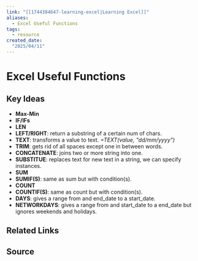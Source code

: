 ```yaml
---
link: "[[1744384647-learning-excel|Learning Excel]]"
aliases: 
  - Excel Useful Functions
tags:
  - resource
created_date:
  "2025/04/11"
---
```

# Excel Useful Functions
## Key Ideas
- **Max-Min**
- **IF/IFs**
- **LEN**
- **LEFT/RIGHT**: return a substring of a certain num of chars.
- **TEXT**: transforms a value to text. *=TEXT(value, "dd/mm/yyyy")*
- **TRIM**: gets rid of all spaces except one in between words.
- **CONCATENATE**: joins two or more string into one.
- **SUBSTITUE**: replaces text for new text in a string, we can specify instances.
- **SUM**
- **SUMIF(S)**: same as sum but with condition(s).
- **COUNT**
- **COUNTIF(S)**: same as count but with condition(s).
- **DAYS**: gives a range from and end_date to a start_date.
- **NETWORKDAYS**: gives a range from and start_date to a end_date but ignores weekends and holidays.
## Related Links
## Source